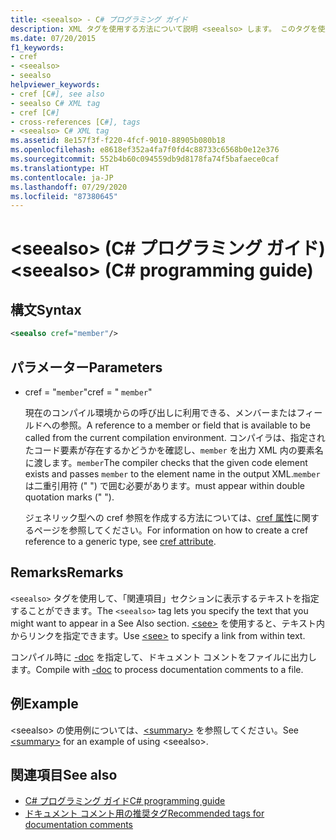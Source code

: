 ```yaml
---
title: <seealso> - C# プログラミング ガイド
description: XML タグを使用する方法について説明 <seealso> します。 このタグを使用して、「関連項目」セクションに表示するテキストを指定することができます。
ms.date: 07/20/2015
f1_keywords:
- cref
- <seealso>
- seealso
helpviewer_keywords:
- cref [C#], see also
- seealso C# XML tag
- cref [C#]
- cross-references [C#], tags
- <seealso> C# XML tag
ms.assetid: 8e157f3f-f220-4fcf-9010-88905b080b18
ms.openlocfilehash: e8618ef352a4fa7f0fd4c88733c6568b0e12e376
ms.sourcegitcommit: 552b4b60c094559db9d8178fa74f5bafaece0caf
ms.translationtype: HT
ms.contentlocale: ja-JP
ms.lasthandoff: 07/29/2020
ms.locfileid: "87380645"
---
```

# <a name="seealso-c-programming-guide"></a><span data-ttu-id="5da52-105">\<seealso> (C# プログラミング ガイド)</span><span class="sxs-lookup"><span data-stu-id="5da52-105">\<seealso> (C# programming guide)</span></span>

## <a name="syntax"></a><span data-ttu-id="5da52-106">構文</span><span class="sxs-lookup"><span data-stu-id="5da52-106">Syntax</span></span>

```xml
<seealso cref="member"/>
```

## <a name="parameters"></a><span data-ttu-id="5da52-107">パラメーター</span><span class="sxs-lookup"><span data-stu-id="5da52-107">Parameters</span></span>

- <span data-ttu-id="5da52-108">cref = "`member`"</span><span class="sxs-lookup"><span data-stu-id="5da52-108">cref = " `member`"</span></span>

  <span data-ttu-id="5da52-109">現在のコンパイル環境からの呼び出しに利用できる、メンバーまたはフィールドへの参照。</span><span class="sxs-lookup"><span data-stu-id="5da52-109">A reference to a member or field that is available to be called from the current compilation environment.</span></span> <span data-ttu-id="5da52-110">コンパイラは、指定されたコード要素が存在するかどうかを確認し、`member` を出力 XML 内の要素名に渡します。`member`</span><span class="sxs-lookup"><span data-stu-id="5da52-110">The compiler checks that the given code element exists and passes `member` to the element name in the output XML.`member`</span></span> <span data-ttu-id="5da52-111">は二重引用符 (" ") で囲む必要があります。</span><span class="sxs-lookup"><span data-stu-id="5da52-111">must appear within double quotation marks (" ").</span></span>

  <span data-ttu-id="5da52-112">ジェネリック型への cref 参照を作成する方法については、[cref 属性](./cref-attribute.md)に関するページを参照してください。</span><span class="sxs-lookup"><span data-stu-id="5da52-112">For information on how to create a cref reference to a generic type, see [cref attribute](./cref-attribute.md).</span></span>

## <a name="remarks"></a><span data-ttu-id="5da52-113">Remarks</span><span class="sxs-lookup"><span data-stu-id="5da52-113">Remarks</span></span>

<span data-ttu-id="5da52-114">`<seealso>` タグを使用して、「関連項目」セクションに表示するテキストを指定することができます。</span><span class="sxs-lookup"><span data-stu-id="5da52-114">The `<seealso>` tag lets you specify the text that you might want to appear in a See Also section.</span></span> <span data-ttu-id="5da52-115">[\<see>](./see.md) を使用すると、テキスト内からリンクを指定できます。</span><span class="sxs-lookup"><span data-stu-id="5da52-115">Use [\<see>](./see.md) to specify a link from within text.</span></span>

<span data-ttu-id="5da52-116">コンパイル時に [-doc](../../language-reference/compiler-options/doc-compiler-option.md) を指定して、ドキュメント コメントをファイルに出力します。</span><span class="sxs-lookup"><span data-stu-id="5da52-116">Compile with [-doc](../../language-reference/compiler-options/doc-compiler-option.md) to process documentation comments to a file.</span></span>

## <a name="example"></a><span data-ttu-id="5da52-117">例</span><span class="sxs-lookup"><span data-stu-id="5da52-117">Example</span></span>

<span data-ttu-id="5da52-118">\<seealso> の使用例については、[\<summary>](./summary.md) を参照してください。</span><span class="sxs-lookup"><span data-stu-id="5da52-118">See [\<summary>](./summary.md) for an example of using \<seealso>.</span></span>

## <a name="see-also"></a><span data-ttu-id="5da52-119">関連項目</span><span class="sxs-lookup"><span data-stu-id="5da52-119">See also</span></span>

- [<span data-ttu-id="5da52-120">C# プログラミング ガイド</span><span class="sxs-lookup"><span data-stu-id="5da52-120">C# programming guide</span></span>](../index.md)
- [<span data-ttu-id="5da52-121">ドキュメント コメント用の推奨タグ</span><span class="sxs-lookup"><span data-stu-id="5da52-121">Recommended tags for documentation comments</span></span>](./recommended-tags-for-documentation-comments.md)
